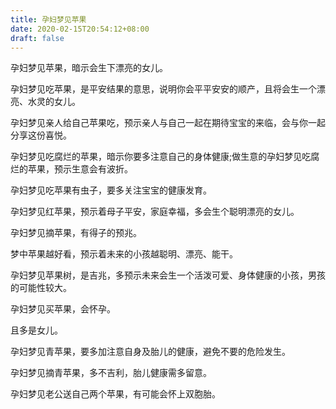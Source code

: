 ```yaml
---
title: 孕妇梦见苹果
date: 2020-02-15T20:54:12+08:00
draft: false
---
```


孕妇梦见苹果，暗示会生下漂亮的女儿。


孕妇梦见吃苹果，是平安结果的意思，说明你会平平安安的顺产，且将会生一个漂亮、水灵的女儿。


孕妇梦见亲人给自己苹果吃，预示亲人与自己一起在期待宝宝的来临，会与你一起分享这份喜悦。


孕妇梦见吃腐烂的苹果，暗示你要多注意自己的身体健康;做生意的孕妇梦见吃腐烂的苹果，预示生意会有波折。


孕妇梦见吃苹果有虫子，要多关注宝宝的健康发育。


孕妇梦见红苹果，预示着母子平安，家庭幸福，多会生个聪明漂亮的女儿。


孕妇梦见摘苹果，有得子的预兆。

梦中苹果越好看，预示着未来的小孩越聪明、漂亮、能干。


孕妇梦见苹果树，是吉兆，多预示未来会生一个活泼可爱、身体健康的小孩，男孩的可能性较大。


孕妇梦见买苹果，会怀孕。

且多是女儿。


孕妇梦见青苹果，要多加注意自身及胎儿的健康，避免不要的危险发生。


孕妇梦见摘青苹果，多不吉利，胎儿健康需多留意。


孕妇梦见老公送自己两个苹果，有可能会怀上双胞胎。

